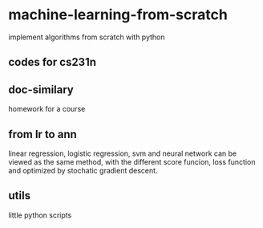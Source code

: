 # machine-learning-from-scratch
implement algorithms from scratch with python

## codes for cs231n

## doc-similary
homework for a course

## from lr to ann
linear regression, logistic regression, svm and neural network can be viewed as the same method, with the different score funcion, loss function and optimized by stochatic gradient descent.

## utils
little python scripts
